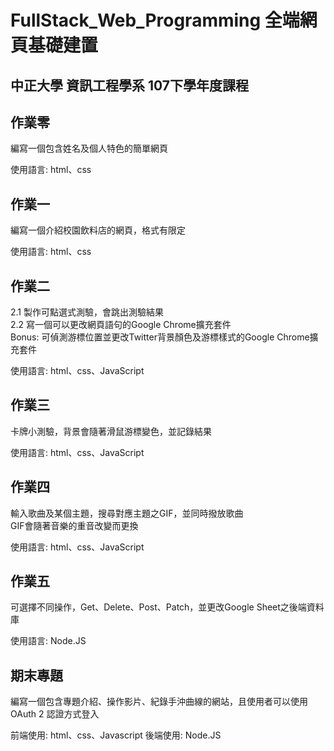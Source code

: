 FullStack_Web_Programming 全端網頁基礎建置
====================================
中正大學 資訊工程學系 107下學年度課程 
---------------------------



## 作業零

編寫一個包含姓名及個人特色的簡單網頁

使用語言: html、css

## 作業一

編寫一個介紹校園飲料店的網頁，格式有限定

使用語言: html、css

## 作業二

2.1 製作可點選式測驗，會跳出測驗結果</br>
2.2 寫一個可以更改網頁語句的Google Chrome擴充套件</br>
Bonus: 可偵測游標位置並更改Twitter背景顏色及游標樣式的Google Chrome擴充套件

使用語言: html、css、JavaScript

## 作業三

卡牌小測驗，背景會隨著滑鼠游標變色，並記錄結果

使用語言: html、css、JavaScript

## 作業四

輸入歌曲及某個主題，搜尋對應主題之GIF，並同時撥放歌曲</br>
GIF會隨著音樂的重音改變而更換

使用語言: html、css、JavaScript

## 作業五

可選擇不同操作，Get、Delete、Post、Patch，並更改Google Sheet之後端資料庫

使用語言: Node.JS

## 期末專題

編寫一個包含專題介紹、操作影片、紀錄手沖曲線的網站，且使用者可以使用OAuth 2 認證方式登入

前端使用: html、css、Javascript
後端使用: Node.JS

